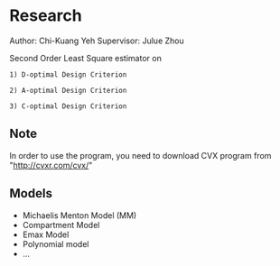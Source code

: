 # Research

Author: Chi-Kuang Yeh
Supervisor: Julue Zhou

Second Order Least Square estimator on

    1) D-optimal Design Criterion

    2) A-optimal Design Criterion

    3) C-optimal Design Criterion

## Note

   In order to use the program, you need to download CVX program from "http://cvxr.com/cvx/"

## Models 

* Michaelis Menton Model (MM)
* Compartment Model
* Emax Model
* Polynomial model
* ...



